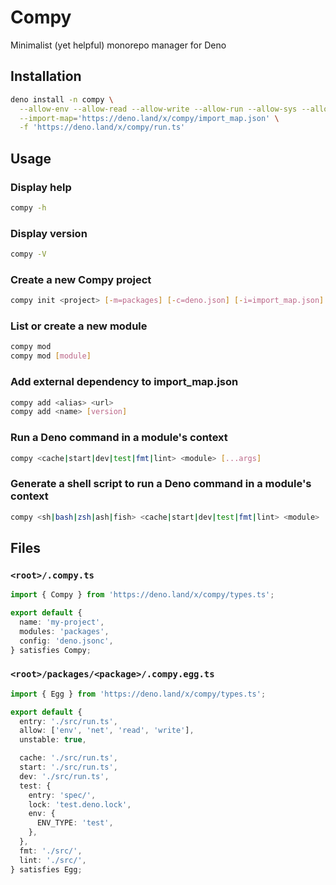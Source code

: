 # Compy
Minimalist (yet helpful) monorepo manager for Deno

## Installation

```sh
deno install -n compy \
  --allow-env --allow-read --allow-write --allow-run --allow-sys --allow-net --unstable \
  --import-map='https://deno.land/x/compy/import_map.json' \
  -f 'https://deno.land/x/compy/run.ts'
```

## Usage

### Display help

```sh
compy -h
```

### Display version

```sh
compy -V
```

### Create a new Compy project

```sh
compy init <project> [-m=packages] [-c=deno.json] [-i=import_map.json]
```

### List or create a new module

```sh
compy mod
compy mod [module]
```

### Add external dependency to import_map.json

```sh
compy add <alias> <url>
compy add <name> [version]
```

### Run a Deno command in a module's context

```sh
compy <cache|start|dev|test|fmt|lint> <module> [...args]
```

### Generate a shell script to run a Deno command in a module's context

```sh
compy <sh|bash|zsh|ash|fish> <cache|start|dev|test|fmt|lint> <module> [...args]
```

## Files

### `<root>/.compy.ts`

```typescript
import { Compy } from 'https://deno.land/x/compy/types.ts';

export default {
  name: 'my-project',
  modules: 'packages',
  config: 'deno.jsonc',
} satisfies Compy;
```

### `<root>/packages/<package>/.compy.egg.ts`

```typescript
import { Egg } from 'https://deno.land/x/compy/types.ts';

export default {
  entry: './src/run.ts',
  allow: ['env', 'net', 'read', 'write'],
  unstable: true,

  cache: './src/run.ts',
  start: './src/run.ts',
  dev: './src/run.ts',
  test: {
    entry: 'spec/',
    lock: 'test.deno.lock',
    env: {
      ENV_TYPE: 'test',
    },
  },
  fmt: './src/',
  lint: './src/',
} satisfies Egg;
```
